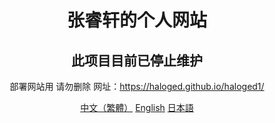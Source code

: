 <div align="center">
  <h1>张睿轩的个人网站 </h1>
  <!--<img scr="https://img.shields.io/github/stars/haloged/haloged1">
  <img scr="https://img.shields.io/github/languages/top/haloged/haloged1">
  <img scr="https://img.shields.io/github/directory-file-count/haloged/haloged1">
  <img scr="https://img.shields.io/github/languages/code-size/haloged/haloged1">
  <img scr="https://img.shields.io/github/issues/haloged/haloged1">-->
</dev>
<h2>此项目目前已停止维护</h2>

部署网站用
请勿删除
网址：https://haloged.github.io/haloged1/

[中文（繁體）](./md/README-TC.md "中文繁體")
[English](./md/README-EN.md "English")
[日本語](./md/README-JP.md "日本語")
